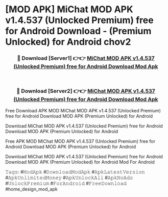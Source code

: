 # [MOD APK] MiChat MOD APK v1.4.537 (Unlocked Premium) free for Android Download - (Premium Unlocked) for Android chov2



<div align="center">
<h3>🔴 Download [Server1] 👉👉 <a href="https://momento.my/?title=MiChat_MOD_APK_v1.4.537_(Unlocked_Premium)_free_for_Android_Download">MiChat MOD APK v1.4.537 (Unlocked Premium) free for Android Download Mod Apk</a></h3><br>

<h3>🔴 Download [Server2] 👉👉 <a href="https://momento.my/?title=MiChat_MOD_APK_v1.4.537_(Unlocked_Premium)_free_for_Android_Download">MiChat MOD APK v1.4.537 (Unlocked Premium) free for Android Download Mod Apk</a></h3>
</div>



Free Download APK MOD MiChat MOD APK v1.4.537 (Unlocked Premium) free for Android Download MOD APK (Premium Unlocked) for Android

Download MiChat MOD APK v1.4.537 (Unlocked Premium) free for Android Download MOD APK (Premium Unlocked) for Android

Free APK MOD MiChat MOD APK v1.4.537 (Unlocked Premium) free for Android Download MOD APK (Premium Unlocked) for Android

Download MiChat MOD APK v1.4.537 (Unlocked Premium) free for Android Download MOD APK (Premium Unlocked) for Android Mod For Android

𝚃𝚊𝚐𝚜: #𝙼𝚘𝚍𝙰𝚙𝚔 #𝙳𝚘𝚠𝚗𝚕𝚘𝚊𝚍𝙼𝚘𝚍𝙰𝚙𝚔 #𝙰𝚙𝚔𝙻𝚊𝚝𝚎𝚜𝚝𝚅𝚎𝚛𝚜𝚒𝚘𝚗 #𝙰𝚙𝚔𝚄𝚗𝚕𝚒𝚖𝚒𝚝𝚎𝚍𝙼𝚘𝚗𝚎𝚢 #𝙰𝚙𝚔𝚄𝚗𝚕𝚘𝚌𝚔𝙰𝚕𝚕 #𝙰𝚙𝚔𝙽𝚘𝙰𝚍𝚜 #𝚄𝚗𝚕𝚘𝚌𝚔𝙿𝚛𝚎𝚖𝚒𝚞𝚖 #𝙵𝚘𝚛𝙰𝚗𝚍𝚛𝚘𝚒𝚍 #𝙵𝚛𝚎𝚎𝙳𝚘𝚠𝚗𝚕𝚘𝚊𝚍 #home_design_mod_apk

